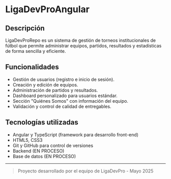 # LigaDevProAngular

## Descripción

LigaDevProRepo es un sistema de gestión de torneos institucionales de fútbol que permite administrar equipos, partidos, resultados y estadísticas de forma sencilla y eficiente.

## Funcionalidades

- Gestión de usuarios (registro e inicio de sesión).  
- Creación y edición de equipos.  
- Administración de partidos y resultados.  
- Dashboard personalizado para usuarios estándar.  
- Sección "Quiénes Somos" con información del equipo.  
- Validación y control de calidad de entregables.

## Tecnologías utilizadas

- Angular y TypeScript (framework para desarrollo front-end)
- HTML5, CSS3  
- Git y GitHub para control de versiones  
- Backend (EN PROCESO)  
- Base de datos (EN PROCESO)

---

> Proyecto desarrollado por el equipo de LigaDevPro - Mayo 2025
